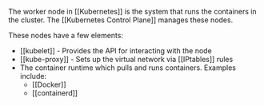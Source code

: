 The worker node in [[Kubernetes]] is the system that runs the containers in the cluster. The [[Kubernetes Control Plane]] manages these nodes.

These nodes have a few elements:
- [[kubelet]] - Provides the API for interacting with the node
- [[kube-proxy]] - Sets up the virtual network via [[IPtables]] rules
- The container runtime which pulls and runs containers. Examples include:
	- [[Docker]]
	- [[containerd]]